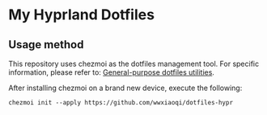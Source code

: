 # My Hyprland Dotfiles

## Usage method
This repository uses chezmoi as the dotfiles management tool. For specific information, please refer to: [General-purpose dotfiles utilities](https://dotfiles.github.io/utilities/).

After installing chezmoi on a brand new device, execute the following:

```
chezmoi init --apply https://github.com/wwxiaoqi/dotfiles-hypr
```
